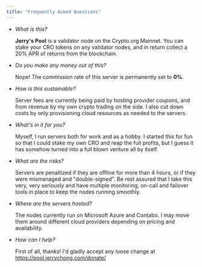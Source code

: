 ```yaml
---
title: "Frequently Asked Questions"
---
```

* *What is this?*

  **Jerry's Pool** is a validator node on the Crypto.org Mainnet. You can stake your CRO tokens on any validator nodes, and in return collect a 20% APR of returns from the blockchain.

* *Do you make any money out of this?*

   Nope! The commission rate of this server is permanently set to **0%**.

* *How is this sustainable?*

  Server fees are currently being paid by hosting provider coupons, and from revenue by my own crypto trading on the side. I also cut down costs by only provisioning cloud resources as needed to the servers.

* *What's in it for you?*

  Myself, I run servers both for work and as a hobby. I started this for fun so that I could stake my own CRO and reap the full profits, but I guess it has somehow turned into a full blown venture all by itself.

* *What are the risks?*

  Servers are penaltized if they are offline for more than 4 hours, or if they were mismanaged and "double-signed". Be rest assured that I take this very, very seriously and have multiple monitoring, on-call and failover tools in place to keep the nodes running smoothly.

* *Where are the servers hosted?*

  The nodes currently run on Microsoft Azure and Contabo. I may move them around different cloud providers depending on pricing and availability.

* *How can I help?*

  First of all, thanks! I'd gladly accept any loose change at https://pool.jerrychong.com/donate/
